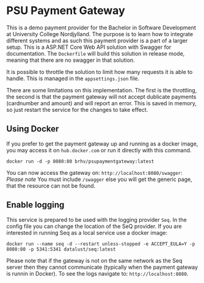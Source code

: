 # PSU Payment Gateway
This is a demo payment provider for the Bachelor in Software Development at University College Nordjylland. The purpose is to learn how to integrate different systems and as such this payment provider is a part of a larger setup.
This is a ASP.NET Core Web API solution with Swagger for documentation. The `Dockerfile` will build this solution in release mode, meaning that there are no swagger in that solution.

It is possible to throttle the solution to limit how many requests it is able to handle. This is managed in the `appsettings.json` file.

There are some limitations on this implementation. The first is the throttling, the second is that the payment gateway will not accept dublicate payments (cardnumber and amount) and will report an error. This is saved in memory, so just restart the service for the changes to take effect.

## Using Docker
If you prefer to get the payment gateway up and running as a docker image, you may access it on `hub.docker.com` or run it directly with this command.

    docker run -d -p 8080:80 brhv/psupaymentgateway:latest
    
You can now access the gateway on: `http://localhost:8080/swagger`: *Please note* You must include `/swagger` else you will get the generic page, that the resource can not be found.

## Enable logging
This service is prepared to be used with the logging provider `Seq`. In the config file you can change the location of the SeQ provider. If you are interested in running Seq as a local service use a docker image:

    docker run --name seq -d --restart unless-stopped -e ACCEPT_EULA=Y -p 8080:80 -p 5341:5341 datalust/seq:latest
    
Please note that if the gateway is not on the same network as the Seq server then they cannot communicate (typically when the payment gateway is runnin in Docker). To see the logs navigate to: `http://localhost:8080`.
